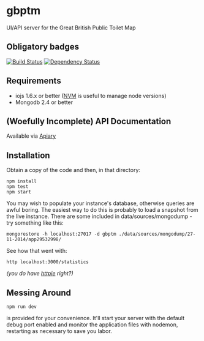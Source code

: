 gbptm
=========

UI/API server for the Great British Public Toilet Map

Obligatory badges
-----------------
[![Build Status](https://travis-ci.org/neontribe/gbptm.svg?branch=master)](https://travis-ci.org/neontribe/gbptm)
[![Dependency Status](https://david-dm.org/neontribe/gbptm.svg)](https://david-dm.org/neontribe/gbptm)

Requirements
------------

* iojs 1.6.x or better ([NVM](https://github.com/creationix/nvm) is useful to manage node versions)
* Mongodb 2.4 or better

(Woefully Incomplete) API Documentation
---------------------------------------
Available via [Apiary](http://docs.greatbritishpublictoiletmap.apiary.io)

Installation
------------

Obtain a copy of the code and then, in that directory:

    npm install
    npm test
    npm start

You may wish to populate your instance's database, otherwise queries are awful boring. The easiest way to do this is probably to load a snapshot from the live instance. There are some included in data/sources/mongodump - try something like this:

    mongorestore -h localhost:27017 -d gbptm ./data/sources/mongodump/27-11-2014/app29532998/
    
See how that went with:

    http localhost:3000/statistics
    
*(you do have [httpie](https://github.com/jakubroztocil/httpie) right?)*
    
Messing Around
--------------

    npm run dev
    
is provided for your convenience. It'll start your server with the default debug port enabled and monitor the application files with nodemon, restarting as necessary to save you labor.
